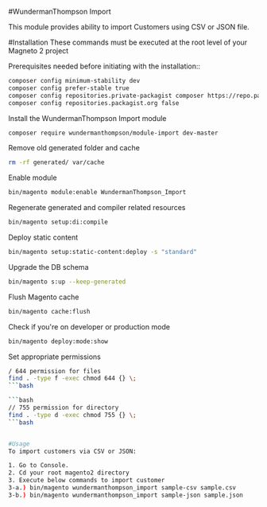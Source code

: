 #WundermanThompson Import

This module provides ability to import Customers using CSV or JSON file. 

#Installation 
These commands must be executed at the root level of your Magneto 2 project

Prerequisites needed before initiating with the installation::
```bash
composer config minimum-stability dev
composer config prefer-stable true
composer config repositories.private-packagist composer https://repo.packagist.com/wunderman-thompson/
composer config repositories.packagist.org false
```

Install the WundermanThompson Import module
```bash
composer require wundermanthompson/module-import dev-master
```
Remove old generated folder and cache
```bash
rm -rf generated/ var/cache
```

Enable module
```bash
bin/magento module:enable WundermanThompson_Import
```

Regenerate generated and compiler related resources
```bash
bin/magento setup:di:compile
```

Deploy static content
```bash
bin/magento setup:static-content:deploy -s "standard"
```

Upgrade the DB schema
```bash
bin/magento s:up --keep-generated
```

Flush Magento cache
```bash
bin/magento cache:flush
```

Check if you're on developer or production mode
```bash
bin/magento deploy:mode:show
```

Set appropriate permissions
```bash
/ 644 permission for files
find . -type f -exec chmod 644 {} \; 
```bash

```bash
// 755 permission for directory
find . -type d -exec chmod 755 {} \; 
```bash


#Usage
To import customers via CSV or JSON:

1. Go to Console.
2. Cd your root magento2 directory
3. Execute below commands to import customer
3-a.) bin/magento wundermanthompson_import sample-csv sample.csv
3-b.) bin/magento wundermanthompson_import sample-json sample.json
